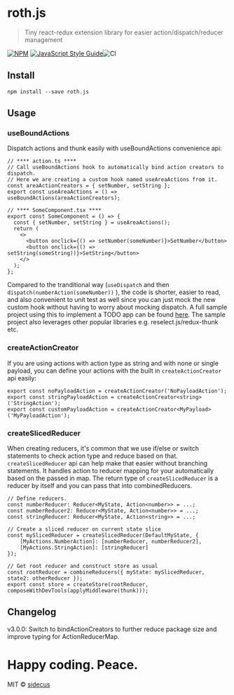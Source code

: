 # roth.js

> Tiny react-redux extension library for easier action/dispatch/reducer management

[![NPM](https://img.shields.io/npm/v/roth.js.svg)](https://www.npmjs.com/package/roth.js) [![JavaScript Style Guide](https://img.shields.io/badge/code_style-standard-brightgreen.svg)](https://standardjs.com)![CI](https://github.com/sidecus/roth.js/workflows/CI/badge.svg?branch=master)

## Install

```Shell
npm install --save roth.js
```

## Usage
### **useBoundActions**
Dispatch actions and thunk easily with useBoundActions convenience api:
```tsx
// **** action.ts ****
// Call useBoundActions hook to automatically bind action creators to dispatch.
// Here we are creating a custom hook named useAreaActions from it.
const areaActionCreators = { setNumber, setString };
export const useAreaActions = () => useBoundActions(areaActionCreators);

// **** SomeComponent.tsx ****
export const SomeComponent = () => {
  const { setNumber, setString } = useAreaActions();
  return (
    <>
      <button onclick={() => setNumber(someNumber)}>SetNumber</button>
      <button onclick={() => setString(someString))}>SetString</button>
    </>
  );
};
```
Compared to the tranditional way (```useDispatch``` and then ```dispatch(numberAction(someNumber))``` ), the code is shorter, easier to read, and also convenient to unit test as well since you can just mock the new custom hook without having to worry about mocking dispatch.
A full sample project using this to implement a TODO app can be found [here](https://github.com/sidecus/reactstudy/tree/master/src/ReduxHooks). The sample project also leverages other popular libraries e.g. reselect.js/redux-thunk etc.

### **createActionCreator**
If you are using actions with action type as string and with none or single payload, you can define your actions with the built in ```createActionCreator``` api easily:
```tsx
export const noPayloadAction = createActionCreator('NoPayloadAction');
export const stringPayloadAction = createActionCreator<string>('StringAction');
export const customPayloadAction = createActionCreator<MyPayload>('MyPayloadAction');
```

### **createSlicedReducer**
When creating reducers, it's common that we use if/else or switch statements to check action type and reduce based on that. ```createSlicedReducer``` api can help make that easier without branching statements. It handles action to reducer mapping for your automatically based on the passed in map. The return type of ```createSlicedReducer``` is a reducer by itself and you can pass that into combinedReducers.
```tsx
// Define reducers.
const numberReducer: Reducer<MyState, Action<number>> = ...;
const numberReducer2: Reducer<MyState, Action<number>> = ...;
const stringReducer: Reducer<MyState, Action<string>> = ...;

// Create a sliced reducer on current state slice
const mySlicedReducer = createSlicedReducer(DefaultMyState, {
    [MyActions.NumberAction]: [numberReducer, numberReducer2],
    [MyActions.StringAction]: [stringReducer]
});

// Get root reducer and construct store as usual
const rootReducer = combineReducers({ myState: mySlicedReducer, state2: otherReducer });
export const store = createStore(rootReducer, composeWithDevTools(applyMiddleware(thunk)));
```

## Changelog
v3.0.0: Switch to bindActionCreators to further reduce package size and improve typing for ActionReducerMap.

# Happy coding. Peace.
MIT © [sidecus](https://github.com/sidecus)
